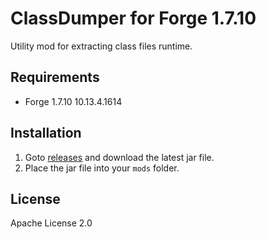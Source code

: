 # ClassDumper for Forge 1.7.10

Utility mod for extracting class files runtime.

## Requirements

- Forge 1.7.10 10.13.4.1614

## Installation

1. Goto [releases](https://github.com/koyomiji/ClassDumper/releases) and download the latest jar file.
2. Place the jar file into your `mods` folder.

## License

Apache License 2.0
